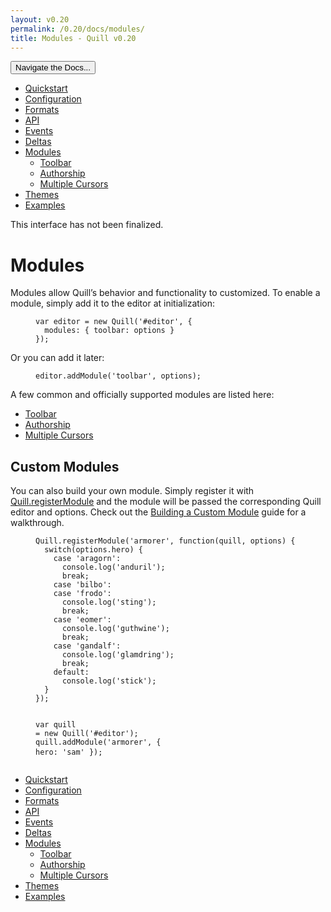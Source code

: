 ```yaml
---
layout: v0.20
permalink: /0.20/docs/modules/
title: Modules - Quill v0.20
---
```

<div class="container">
  <div id="sidebar-dropdown">
    <div class="btn-group">
      <button class="btn btn-default dropdown-toggle" data-toggle="dropdown"
      type="button">Navigate the Docs... <span class="caret"></span></button>
      <ul class="dropdown-menu" role="menu">
        <li>
          <a href="/0.20/docs/quickstart/">Quickstart</a>
        </li>
        <li>
          <a href="/0.20/docs/configuration/">Configuration</a>
        </li>
        <li>
          <a href="/0.20/docs/formats/">Formats</a>
        </li>
        <li>
          <a href="/0.20/docs/api/">API</a>
        </li>
        <li>
          <a href="/0.20/docs/events/">Events</a>
        </li>
        <li>
          <a href="/0.20/docs/deltas/">Deltas</a>
        </li>
        <li class="active">
          <a href="/0.20/docs/modules/">Modules</a>
          <ul>
            <li>
              <a href="/0.20/docs/modules/toolbar/">Toolbar</a>
            </li>
            <li>
              <a href="/0.20/docs/modules/authorship/">Authorship</a>
            </li>
            <li>
              <a href="/0.20/docs/modules/multi-cursors/">Multiple Cursors</a>
            </li>
          </ul>
        </li>
        <li>
          <a href="/0.20/docs/themes/">Themes</a>
        </li>
        <li>
          <a href="/0.20/examples/">Examples</a>
        </li>
      </ul>
    </div>
  </div>
  <div class="row">
    <div class="col-sm-9" id="docs-container">
      <div class="alert alert-warning">
        This interface has not been finalized.
      </div>
      <h1 id="modules">Modules</h1>
      <p>Modules allow Quill’s behavior and functionality to customized. To
      enable a module, simply add it to the editor at initialization:</p>
      <figure class="highlight">
        <pre>
<code class="language-javascript" data-lang="javascript"><span class=
"kd">var</span> <span class="nx">editor</span> <span class=
"o">=</span> <span class="k">new</span> <span class=
"nx">Quill</span><span class="p">(</span><span class=
"s1">'#editor'</span><span class="p">,</span> <span class="p">{</span>
  <span class="na">modules</span><span class="p">:</span> <span class=
"p">{</span> <span class="na">toolbar</span><span class=
"p">:</span> <span class="nx">options</span> <span class="p">}</span>
<span class="p">});</span></code>
</pre>
      </figure>
      <p>Or you can add it later:</p>
      <figure class="highlight">
        <pre>
<code class="language-javascript" data-lang="javascript"><span class=
"nx">editor</span><span class="p">.</span><span class=
"nx">addModule</span><span class="p">(</span><span class=
"s1">'toolbar'</span><span class="p">,</span> <span class=
"nx">options</span><span class="p">);</span></code>
</pre>
      </figure>
      <p>A few common and officially supported modules are listed here:</p>
      <ul>
        <li>
          <a href="/0.20/docs/modules/toolbar/">Toolbar</a>
        </li>
        <li>
          <a href="/0.20/docs/modules/authorship/">Authorship</a>
        </li>
        <li>
          <a href="/0.20/docs/modules/multi-cursors/">Multiple Cursors</a>
        </li>
      </ul>
      <h2 id="custom-modules">Custom Modules</h2>
      <p>You can also build your own module. Simply register it with <a href=
      "/0.20/docs/api/">Quill.registerModule</a> and the module will be passed
      the corresponding Quill editor and options. Check out the <a href=
      "/blog/building-a-custom-module/">Building a Custom Module</a> guide for
      a walkthrough.</p>
      <figure class="highlight">
        <pre>
<code class="language-javascript" data-lang="javascript"><span class=
"nx">Quill</span><span class="p">.</span><span class=
"nx">registerModule</span><span class="p">(</span><span class=
"s1">'armorer'</span><span class="p">,</span> <span class=
"kd">function</span><span class="p">(</span><span class=
"nx">quill</span><span class="p">,</span> <span class=
"nx">options</span><span class="p">)</span> <span class="p">{</span>
  <span class="k">switch</span><span class="p">(</span><span class=
"nx">options</span><span class="p">.</span><span class=
"nx">hero</span><span class="p">)</span> <span class="p">{</span>
    <span class="k">case</span> <span class="s1">'aragorn'</span><span class=
"err">:</span>
      <span class="nx">console</span><span class="p">.</span><span class=
"nx">log</span><span class="p">(</span><span class=
"s1">'anduril'</span><span class="p">);</span>
      <span class="k">break</span><span class="p">;</span>
    <span class="k">case</span> <span class="s1">'bilbo'</span><span class=
"err">:</span>
    <span class="k">case</span> <span class="s1">'frodo'</span><span class=
"err">:</span>
      <span class="nx">console</span><span class="p">.</span><span class=
"nx">log</span><span class="p">(</span><span class=
"s1">'sting'</span><span class="p">);</span>
      <span class="k">break</span><span class="p">;</span>
    <span class="k">case</span> <span class="s1">'eomer'</span><span class=
"err">:</span>
      <span class="nx">console</span><span class="p">.</span><span class=
"nx">log</span><span class="p">(</span><span class=
"s1">'guthwine'</span><span class="p">);</span>
      <span class="k">break</span><span class="p">;</span>
    <span class="k">case</span> <span class="s1">'gandalf'</span><span class=
"err">:</span>
      <span class="nx">console</span><span class="p">.</span><span class=
"nx">log</span><span class="p">(</span><span class=
"s1">'glamdring'</span><span class="p">);</span>
      <span class="k">break</span><span class="p">;</span>
    <span class="nl">default</span><span class="p">:</span>
      <span class="nx">console</span><span class="p">.</span><span class=
"nx">log</span><span class="p">(</span><span class=
"s1">'stick'</span><span class="p">);</span>
  <span class="p">}</span>
<span class="p">});</span>

<span class="kd">var</span> <span class="nx">quill</span> <span class=
"o">=</span> <span class="k">new</span> <span class=
"nx">Quill</span><span class="p">(</span><span class=
"s1">'#editor'</span><span class="p">);</span>
<span class="nx">quill</span><span class="p">.</span><span class=
"nx">addModule</span><span class="p">(</span><span class=
"s1">'armorer'</span><span class="p">,</span> <span class="p">{</span>
  <span class="na">hero</span><span class="p">:</span> <span class=
"s1">'sam'</span>
<span class="p">});</span></code>
</pre>
      </figure>
    </div>
    <div class="col-sm-3" id="sidebar-container">
      <div class="sidebar-nav" data-offset-top="40" data-spy="affix">
        <ul class="nav">
          <li>
            <a href="/0.20/docs/quickstart/">Quickstart</a>
          </li>
          <li>
            <a href="/0.20/docs/configuration/">Configuration</a>
          </li>
          <li>
            <a href="/0.20/docs/formats/">Formats</a>
          </li>
          <li>
            <a href="/0.20/docs/api/">API</a>
          </li>
          <li>
            <a href="/0.20/docs/events/">Events</a>
          </li>
          <li>
            <a href="/0.20/docs/deltas/">Deltas</a>
          </li>
          <li class="active">
            <a href="/0.20/docs/modules/">Modules</a>
            <ul class="nav">
              <li>
                <a href="/0.20/docs/modules/toolbar/">Toolbar</a>
              </li>
              <li>
                <a href="/0.20/docs/modules/authorship/">Authorship</a>
              </li>
              <li>
                <a href="/0.20/docs/modules/multi-cursors/">Multiple
                Cursors</a>
              </li>
            </ul>
          </li>
          <li>
            <a href="/0.20/docs/themes/">Themes</a>
          </li>
          <li>
            <a href="/0.20/examples/">Examples</a>
          </li>
        </ul>
      </div>
    </div>
  </div>
</div>
<script src="//code.jquery.com/jquery-3.0.0.min.js"></script>
<script src="//netdna.bootstrapcdn.com/bootstrap/3.3.4/js/bootstrap.min.js"></script>
